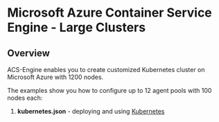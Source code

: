 # Microsoft Azure Container Service Engine - Large Clusters

## Overview

ACS-Engine enables you to create customized Kubernetes cluster on Microsoft Azure with 1200 nodes.

The examples show you how to configure up to 12 agent pools with 100 nodes each:

1. **kubernetes.json** - deploying and using [Kubernetes](../../docs/kubernetes.md)
